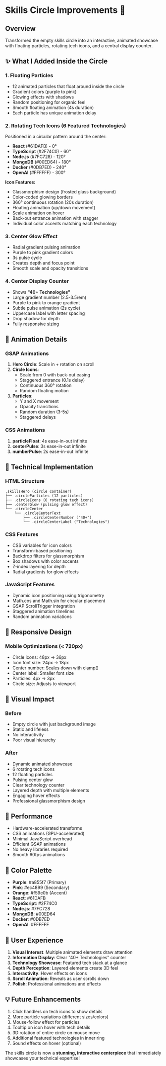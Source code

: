 # Skills Circle Improvements 🎯

## Overview
Transformed the empty skills circle into an interactive, animated showcase with floating particles, rotating tech icons, and a central display counter.

## ✨ What I Added Inside the Circle

### 1. **Floating Particles** 
- 12 animated particles that float around inside the circle
- Gradient colors (purple to pink)
- Glowing effects with shadows
- Random positioning for organic feel
- Smooth floating animation (4s duration)
- Each particle has unique animation delay

### 2. **Rotating Tech Icons (6 Featured Technologies)**
Positioned in a circular pattern around the center:
- **React** (#61DAFB) - 0°
- **TypeScript** (#2F74C0) - 60°
- **Node.js** (#7FC728) - 120°
- **MongoDB** (#00ED64) - 180°
- **Docker** (#0DB7ED) - 240°
- **OpenAI** (#FFFFFF) - 300°

**Icon Features:**
- Glassmorphism design (frosted glass background)
- Color-coded glowing borders
- 360° continuous rotation (20s duration)
- Floating animation (up/down movement)
- Scale animation on hover
- Back-out entrance animation with stagger
- Individual color accents matching each technology

### 3. **Center Glow Effect**
- Radial gradient pulsing animation
- Purple to pink gradient colors
- 3s pulse cycle
- Creates depth and focus point
- Smooth scale and opacity transitions

### 4. **Center Display Counter**
- Shows **"40+ Technologies"**
- Large gradient number (2.5-3.5rem)
- Purple to pink to orange gradient
- Subtle pulse animation (2s cycle)
- Uppercase label with letter spacing
- Drop shadow for depth
- Fully responsive sizing

## 🎨 Animation Details

### GSAP Animations
1. **Hero Circle**: Scale in + rotation on scroll
2. **Circle Icons**: 
   - Scale from 0 with back-out easing
   - Staggered entrance (0.1s delay)
   - Continuous 360° rotation
   - Random floating motion
3. **Particles**:
   - Y and X movement
   - Opacity transitions
   - Random duration (3-5s)
   - Staggered delays

### CSS Animations
1. **particleFloat**: 4s ease-in-out infinite
2. **centerPulse**: 3s ease-in-out infinite  
3. **numberPulse**: 2s ease-in-out infinite

## 📐 Technical Implementation

### HTML Structure
```
.skillsHero (circle container)
├── .circleParticles (12 particles)
├── .circleIcons (6 rotating tech icons)
├── .centerGlow (pulsing glow effect)
└── .circleCenter
    └── .circleCenterText
        ├── .circleCenterNumber ("40+")
        └── .circleCenterLabel ("Technologies")
```

### CSS Features
- CSS variables for icon colors
- Transform-based positioning
- Backdrop filters for glassmorphism
- Box shadows with color accents
- Z-index layering for depth
- Radial gradients for glow effects

### JavaScript Features
- Dynamic icon positioning using trigonometry
- Math.cos and Math.sin for circular placement
- GSAP ScrollTrigger integration
- Staggered animation timelines
- Random animation variations

## 📱 Responsive Design

### Mobile Optimizations (< 720px)
- Circle icons: 48px → 36px
- Icon font size: 24px → 18px
- Center number: Scales down with clamp()
- Center label: Smaller font size
- Particles: 4px → 3px
- Circle size: Adjusts to viewport

## 🎯 Visual Impact

### Before
- Empty circle with just background image
- Static and lifeless
- No interactivity
- Poor visual hierarchy

### After
- Dynamic animated showcase
- 6 rotating tech icons
- 12 floating particles
- Pulsing center glow
- Clear technology counter
- Layered depth with multiple elements
- Engaging hover effects
- Professional glassmorphism design

## 🚀 Performance

- Hardware-accelerated transforms
- CSS animations (GPU-accelerated)
- Minimal JavaScript overhead
- Efficient GSAP animations
- No heavy libraries required
- Smooth 60fps animations

## 🎨 Color Palette

- **Purple**: #a855f7 (Primary)
- **Pink**: #ec4899 (Secondary)
- **Orange**: #f59e0b (Accent)
- **React**: #61DAFB
- **TypeScript**: #2F74C0
- **Node.js**: #7FC728
- **MongoDB**: #00ED64
- **Docker**: #0DB7ED
- **OpenAI**: #FFFFFF

## 🌟 User Experience

1. **Visual Interest**: Multiple animated elements draw attention
2. **Information Display**: Clear "40+ Technologies" counter
3. **Technology Showcase**: Featured tech stack at a glance
4. **Depth Perception**: Layered elements create 3D feel
5. **Interactivity**: Hover effects on icons
6. **Scroll Animation**: Reveals as user scrolls down
7. **Polish**: Professional animations and effects

## 💡 Future Enhancements

1. Click handlers on tech icons to show details
2. More particle variations (different sizes/colors)
3. Mouse-follow effect for particles
4. Tooltip on icon hover with tech details
5. 3D rotation of entire circle on mouse move
6. Additional featured technologies in inner ring
7. Sound effects on hover (optional)

The skills circle is now a **stunning, interactive centerpiece** that immediately showcases your technical expertise!
